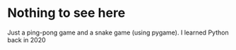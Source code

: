 # Nothing to see here
Just a ping-pong game and a snake game (using pygame). I learned Python back in 2020
